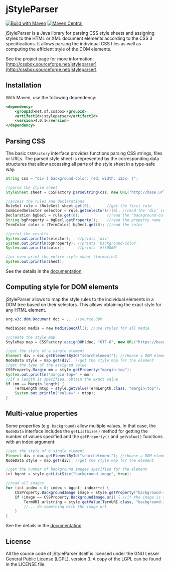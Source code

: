 jStyleParser
============

[![Build with Maven](https://github.com/radkovo/jStyleParser/actions/workflows/maven.yml/badge.svg)](https://github.com/radkovo/jStyleParser/actions/workflows/maven.yml)
[![Maven Central](https://maven-badges.herokuapp.com/maven-central/net.sf.cssbox/jstyleparser/badge.png)](https://maven-badges.herokuapp.com/maven-central/net.sf.cssbox/jstyleparser)


jStyleParser is a Java library for parsing CSS style sheets and assigning styles to the HTML or XML document elements according to the CSS 3 specifications.
It allows parsing the individual CSS files as well as computing the efficient style of the DOM elements.

See the project page for more information:
[http://cssbox.sourceforge.net/jstyleparser](http://cssbox.sourceforge.net/jstyleparser)

Installation
------------
With Maven, use the following dependency:
```xml
<dependency>
    <groupId>net.sf.cssbox</groupId>
    <artifactId>jstyleparser</artifactId>
    <version>4.0.1</version>
</dependency>
```

Parsing CSS
-----------
The basic `CSSFactory` interface provides functions parsing CSS strings, files or URLs. The parsed style sheet
is represented by the corresponding data structures that allow accessing all parts of the style sheet
in a type-safe way.
```java
String css = "div { background-color: red; width: 12px; }";

//parse the style sheet
StyleSheet sheet = CSSFactory.parseString(css, new URL("http://base.url"));

//access the rules and declarations
RuleSet rule = (RuleSet) sheet.get(0);       //get the first rule
CombinedSelector selector = rule.getSelectors()[0]; //read the 'div' selector
Declaration bgDecl = rule.get(0);            //read the 'background-color' declaration
String bgProperty = bgDecl.getProperty();    //read the property name
TermColor color = (TermColor) bgDecl.get(0); //read the color

//print the results
System.out.println(selector);   //prints 'div'
System.out.println(bgProperty); //prints 'background-color'
System.out.println(color);      //prints '#ff0000'

//or even print the entire style sheet (formatted)
System.out.println(sheet);
```

See the details in the [documentation](http://cssbox.sourceforge.net/jstyleparser/manual.php#parsing).

Computing style for DOM elements
--------------------------------
jStyleParser allows to map the style rules to the individual elements in a DOM tree based on their selectors. This allows
obtaining the exact style for any HTML element.

```java
org.w3c.dom.Document doc = ... //source DOM

MediaSpec media = new MediaSpecAll(); //use styles for all media

//create the style map
StyleMap map = CSSFactory.assignDOM(doc, "UTF-8", new URL("https://base.url/"), media, true);

//get the style of a single element
Element div = doc.getElementById("searchelement"); //choose a DOM element
NodeData style = map.get(div); //get the style map for the element
//get the type of the assigned value
CSSProperty.Margin mm = style.getProperty("margin-top");
System.out.println("margin-top=" + mm);
//if a length is specified, obtain the exact value
if (mm == Margin.length) {
    TermLength mtop = style.getValue(TermLength.class, "margin-top");
    System.out.println("value=" + mtop);
}

```

Multi-value properties
----------------------

Some properties (e.g. `background`) allow multiple values. In that case, the `NodeData` interface
includes the `getListSize()` method for getting the number of values specified and the `getProperty()`
and `getValue()` functions with an index argument:

```java
//get the style of a single element
Element div = doc.getElementById("searchelement"); //choose a DOM element
NodeData style = map.get(div); //get the style map for the element

//get the number of background images specified for the element
int bgcnt = style.getListSize("background-image", true);

//read all images
for (int index = 0; index < bgcnt; index++>) {
    CSSProperty.BackgroundImage image = style.getProperty("background-image", index);
    if (image == CSSProperty.BackgroundImage.uri) { //if the image is specified by its url
        TermURI urlstring = style.getValue(TermURI.class, "background-image", index);
        //... do something with the image url
    }
}

```

See the details in the [documentation](http://cssbox.sourceforge.net/jstyleparser/manual.php#dom).


License
-------

All the source code of jStyleParser itself is licensed under the GNU Lesser General
Public License (LGPL), version 3. A copy of the LGPL can be found 
in the LICENSE file.
